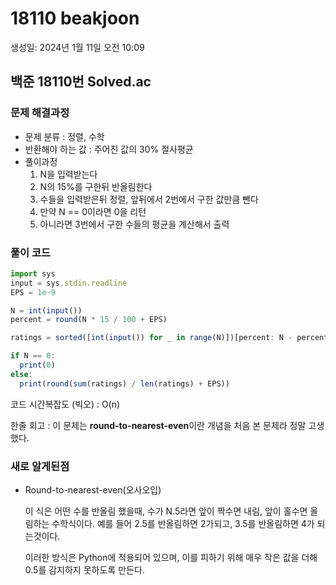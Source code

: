 # 18110 beakjoon

생성일: 2024년 1월 11일 오전 10:09

## 백준 18110번 Solved.ac

### 문제 해결과정

- 문제 분류 : 정렬, 수학
- 반환해야 하는 값 : 주어진 값의 30% 절사평균
- 풀이과정
    1. N을 입력받는다
    2. N의 15%를 구한뒤 반올림한다
    3. 수들을 입력받은뒤 정렬, 앞뒤에서 2번에서 구한 값만큼 뺀다
    4. 만약 N == 0이라면 0을 리턴
    5. 아니라면 3번에서 구한 수들의 평균을 계산해서 출력

### 풀이 코드

```jsx
import sys
input = sys.stdin.readline
EPS = 1e-9

N = int(input())
percent = round(N * 15 / 100 + EPS)

ratings = sorted([int(input()) for _ in range(N)])[percent: N - percent]

if N == 0: 
  print(0)
else:
  print(round(sum(ratings) / len(ratings) + EPS))
```

코드 시간복잡도 (빅오) : O(n)

한줄 회고 : 이 문제는 **round-to-nearest-even**이란 개념을 처음 본 문제라 정말 고생했다.

### 새로 알게된점

- Round-to-nearest-even(오사오입)
    
    이 식은 어떤 수를 반올림 했을때, 수가 N.5라면 앞이 짝수면 내림, 앞이 홀수면 올림하는 수학식이다. 예를 들어 2.5를 반올림하면 2가되고, 3.5를 반올림하면 4가 되는것이다.
    
    이러한 방식은 Python에 적용되어 있으며, 이를 피하기 위해 매우 작은 값을 더해 0.5를 감지하지 못하도록 만든다.
